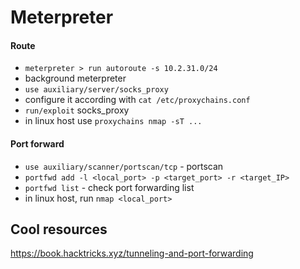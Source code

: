 # Meterpreter
#### Route
* `meterpreter > run autoroute -s 10.2.31.0/24`
* background meterpreter
* `use auxiliary/server/socks_proxy`
* configure it according with `cat /etc/proxychains.conf`
* `run/exploit` socks_proxy
* in linux host use `proxychains nmap -sT ...`
#### Port forward
* `use auxiliary/scanner/portscan/tcp` - portscan
* `portfwd add -l <local_port> -p <target_port> -r <target_IP>`
* `portfwd list` - check port forwarding list
* in linux host, run `nmap <local_port>`

## Cool resources
https://book.hacktricks.xyz/tunneling-and-port-forwarding
